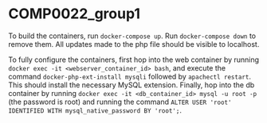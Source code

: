 # COMP0022_group1

To build the containers, run `docker-compose up`. Run `docker-compose down` to remove them.
All updates made to the php file should be visible to localhost.

To fully configure the containers, first hop into the web container by running `docker exec -it <webserver_container_id> bash`, and execute the command `docker-php-ext-install mysqli` followed by `apachectl restart`. This should install the necessary MySQL extension. Finally, hop into the db container by running `docker exec -it <db_container_id> mysql -u root -p` (the password is root) and running the command `ALTER USER 'root' IDENTIFIED WITH mysql_native_password BY 'root';`.